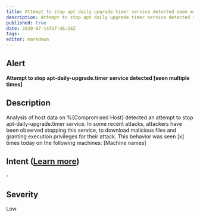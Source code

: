```yaml
---
title: Attempt to stop apt daily upgrade timer service detected seen multiple times
description: Attempt to stop apt daily upgrade timer service detected seen multiple times
published: true
date: 2020-07-14T17:46:14Z
tags:
editor: markdown
---
```


## Alert
**Attempt to stop apt-daily-upgrade.timer service detected [seen multiple times]**

## Description
Analysis of host data on %{Compromised Host} detected an attempt to stop apt-daily-upgrade.timer service. In some recent attacks, attackers have been observed stopping this service, to download malicious files and granting execution privileges for their attack. This behavior was seen [x] times today on the following machines: [Machine names]

## Intent ([Learn more](/public/security/alerts/intentions.md))
\-

## Severity
Low





